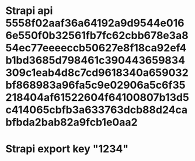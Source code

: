 # Strapi api 5558f02aaf36a64192a9d9544e0166e550f0b32561fb7fc62cbb678e3a854ec77eeeeccb50627e8f18ca92ef4b1bd3685d798461c390443659834309c1eab4d8c7cd9618340a659032bf868983a96fa5c9e02906a5c6f35218404af61522604f64100807b13d5c414065cbfb3a633763dcb88d24cabfbda2bab82a9fcb1e0aa2

# Strapi export key "1234"
